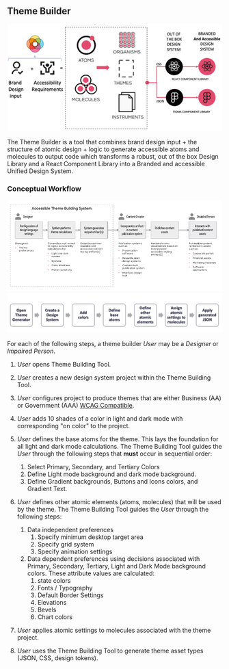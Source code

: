 ## Theme Builder
![tb](theme-builder.png)

The Theme Builder is a tool that combines brand design input + the structure of atomic design +  logic to generate accessible atoms and molecules to output code which transforms a robust, out of the box Design Library and a React Component Library into a Branded and accessible Unified Design System. 

### Conceptual Workflow
![pub-workflow](publication-workflow.png)
![process-workflow](process-workflow.png)

For each of the following steps, a theme builder *User* may be a *Designer* or *Impaired Person*.

1. *User* opens Theme Building Tool.
2. *User* creates a new design system project within the Theme Building Tool.
3. *User* configures project to produce themes that are either Business (AA) or Government (AAA) [WCAG Compatible][WCAG].
3. *User* adds 10 shades of a color in light and dark mode with corresponding "on color" to the project.
4. *User* defines the base atoms for the theme. This lays the foundation for all light and dark mode calculations. The Theme Building Tool guides the *User* through the following steps that **must** occur in sequential order:

   1. Select Primary, Secondary, and Tertiary Colors
   2. Define Light mode background and dark mode background.
   3. Define Gradient backgrounds, Buttons and Icons colors, and Gradient Text.

5. *User* defines other atomic elements (atoms, molecules) that will be used by the theme. The Theme Building Tool guides the *User* through the following steps:

   1. Data independent preferences
      1. Specify minimum desktop target area
      2. Specify grid system
      3. Specify animation settings
   2. Data dependent preferences using decisions associated with Primary, Secondary, Tertiary, Light and Dark Mode background colors. These attribute values are calculated:
      1. state colors
      2. Fonts / Typography
      3. Default Border Settings
      4. Elevations
      5. Bevels
      6. Chart colors

6. *User* applies atomic settings to molecules associated with the theme project.
7. *User* uses the Theme Building Tool to generate theme asset types (JSON, CSS, design tokens).


<!--- Reusable Inline Named Links  --->

[WCAG]: https://www.w3.org/TR/WCAG21/
[M2DESIGN]: https://m2.material.io/design/
[BOOTDESIGN]: https://themes.getbootstrap.com/official-themes/
[WORKBENCH]: https://storybook.js.org/

